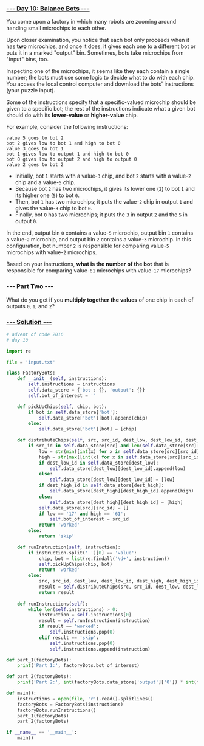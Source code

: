 ### [--- Day 10: Balance Bots ---](https://adventofcode.com/2016/day/10)

You come upon a factory in which many robots are zooming around handing small microchips to each other.

Upon closer examination, you notice that each bot only proceeds when it has **two** microchips, and once it does, it gives each one to a different bot or puts it in a marked "output" bin. Sometimes, bots take microchips from "input" bins, too.

Inspecting one of the microchips, it seems like they each contain a single number; the bots must use some logic to decide what to do with each chip. You access the local control computer and download the bots' instructions (your puzzle input).

Some of the instructions specify that a specific-valued microchip should be given to a specific bot; the rest of the instructions indicate what a given bot should do with its **lower-value** or **higher-value** chip.

For example, consider the following instructions:

```
value 5 goes to bot 2
bot 2 gives low to bot 1 and high to bot 0
value 3 goes to bot 1
bot 1 gives low to output 1 and high to bot 0
bot 0 gives low to output 2 and high to output 0
value 2 goes to bot 2
```

 - Initially, bot `1` starts with a value-`3` chip, and bot `2` starts with a value-`2` chip and a value-`5` chip.
 - Because bot `2` has two microchips, it gives its lower one (`2`) to bot `1` and its higher one (`5`) to bot `0`.
 - Then, bot `1` has two microchips; it puts the value-`2` chip in output `1` and gives the value-`3` chip to bot `0`.
 - Finally, bot `0` has two microchips; it puts the `3` in output `2` and the `5` in output `0`.

In the end, output bin `0` contains a value-`5` microchip, output bin `1` contains a value-`2` microchip, and output bin `2` contains a value-`3` microchip. In this configuration, bot number `2` is responsible for comparing value-`5` microchips with value-`2` microchips.

Based on your instructions, **what is the number of the bot** that is responsible for comparing value-`61` microchips with value-`17` microchips?

### --- Part Two ---

What do you get if you **multiply together the values** of one chip in each of outputs `0`, `1`, and `2`?

### [--- Solution ---](day-10.py)
```Python
# advent of code 2016
# day 10

import re

file = 'input.txt'

class FactoryBots:
    def __init__(self, instructions):
        self.instructions = instructions
        self.data_store = {'bot': {}, 'output': {}}
        self.bot_of_interest = ''

    def pickUpChips(self, chip, bot):
        if bot in self.data_store['bot']:
            self.data_store['bot'][bot].append(chip)
        else:
            self.data_store['bot'][bot] = [chip]

    def distributeChips(self, src, src_id, dest_low, dest_low_id, dest_high, dest_high_id):
        if src_id in self.data_store[src] and len(self.data_store[src][src_id]) == 2:
            low = str(min([int(x) for x in self.data_store[src][src_id]]))
            high = str(max([int(x) for x in self.data_store[src][src_id]]))
            if dest_low_id in self.data_store[dest_low]:
                self.data_store[dest_low][dest_low_id].append(low)
            else:
                self.data_store[dest_low][dest_low_id] = [low]
            if dest_high_id in self.data_store[dest_high]:
                self.data_store[dest_high][dest_high_id].append(high)
            else:
                self.data_store[dest_high][dest_high_id] = [high]
            self.data_store[src][src_id] = []
            if low == '17' and high == '61':
                self.bot_of_interest = src_id
            return 'worked'
        else:
            return 'skip'

    def runInstruction(self, instruction):
        if instruction.split(' ')[0] == 'value':
            chip, bot = list(re.findall('\d+', instruction))
            self.pickUpChips(chip, bot)
            return 'worked'
        else:
            src, src_id, dest_low, dest_low_id, dest_high, dest_high_id = re.search('([a-z]+)\s(\d+).*?([a-z]+)\s(\d+).*?([a-z]+)\s(\d+)', instruction).groups()
            result = self.distributeChips(src, src_id, dest_low, dest_low_id, dest_high, dest_high_id)
            return result
            
    def runInstructions(self):
        while len(self.instructions) > 0:
            instruction = self.instructions[0]
            result = self.runInstruction(instruction) 
            if result == 'worked':
                self.instructions.pop(0)
            elif result == 'skip':
                self.instructions.pop(0)
                self.instructions.append(instruction)

def part_1(factoryBots):
    print('Part 1:', factoryBots.bot_of_interest)

def part_2(factoryBots):
    print('Part 2:', int(factoryBots.data_store['output']['0']) * int(factoryBots.data_store['output']['1']) * int(factoryBots.data_store['output']['2']))

def main():
    instructions = open(file, 'r').read().splitlines()
    factoryBots = FactoryBots(instructions)
    factoryBots.runInstructions()
    part_1(factoryBots)
    part_2(factoryBots)

if __name__ == '__main__':
    main()
```